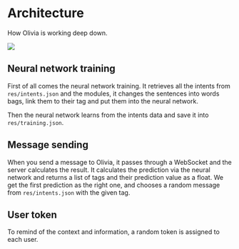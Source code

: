 # Architecture
How Olivia is working deep down.

![](https://i.imgur.com/G9BYf4Y.png)

## Neural network training
First of all comes the neural network training.
It retrieves all the intents from `res/intents.json` and the modules, it changes the sentences into words bags, link them to their tag and put them into the neural network.

Then the neural network learns from the intents data and save it into `res/training.json`.

## Message sending
When you send a message to Olivia, it passes through a WebSocket and the server calculates the result.
It calculates the prediction via the neural network and returns a list of tags and their prediction value as a float.
We get the first prediction as the right one, and chooses a random message from `res/intents.json` with the given tag.

## User token 
To remind of the context and information, a random token is assigned to each user.
